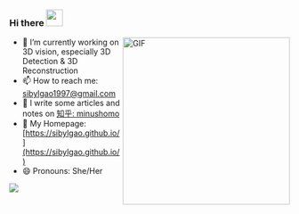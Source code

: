 ### Hi there <img src="https://user-images.githubusercontent.com/42378118/110234147-e3259600-7f4e-11eb-95be-0c4047144dea.gif" width="30"><br>
<!--
<img align="right" alt="GIF" height="300px" width="300px" src="https://i.giphy.com/media/LMt9638dO8dftAjtco/200.webp" />
<img align="right" alt="GIF" height="300px" width="300px" src="https://media1.giphy.com/media/aEwLTJvYxwo1L09oyP/200w.webp" />
<img align="right" alt="GIF" height="300px" width="300px" src="https://media3.giphy.com/media/wwg1suUiTbCY8H8vIA/200w.webp" />

-->
<img align="right" alt="GIF" height="300px" width="300px" src="https://i.giphy.com/media/LMt9638dO8dftAjtco/200.webp" />


<!--
**SibylGao/SibylGao** is a ✨ _special_ ✨ repository because its `README.md` (this file) appears on your GitHub profile.

Here are some ideas to get you started:
Hi there 👋
- 🔭 I’m currently working on ...
- 🌱 I’m currently learning ...
- 👯 I’m looking to collaborate on ...
- 🤔 I’m looking for help with ...
- 💬 Ask me about ...
- 📫 How to reach me: ...
- 😄 Pronouns: ...
- ⚡ Fun fact: ...
-->

- 🔭 I’m currently working on 3D vision, especially 3D Detection & 3D Reconstruction
- 📫 How to reach me: sibylgao1997@gmail.com
- 📝 I write some articles and notes on [知乎: minushomo](https://www.zhihu.com/people/minushomo)
- 👯 My Homepage: [https://sibylgao.github.io/](https://sibylgao.github.io/)
- 😄 Pronouns: She/Her

![](https://github-readme-stats.vercel.app/api?username=SibylGao)
